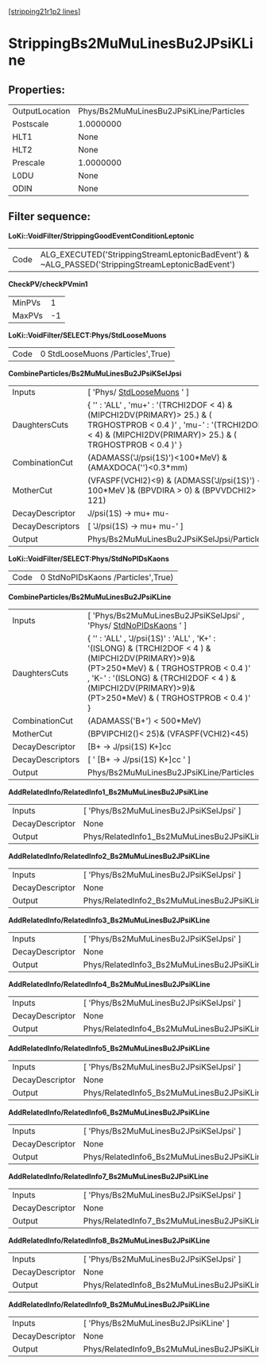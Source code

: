 [[stripping21r1p2 lines]](./stripping21r1p2-leptonic)

# StrippingBs2MuMuLinesBu2JPsiKLine

## Properties:

|                |                                         |
|----------------|-----------------------------------------|
| OutputLocation | Phys/Bs2MuMuLinesBu2JPsiKLine/Particles |
| Postscale      | 1.0000000                               |
| HLT1           | None                                    |
| HLT2           | None                                    |
| Prescale       | 1.0000000                               |
| L0DU           | None                                    |
| ODIN           | None                                    |

## Filter sequence:

**LoKi::VoidFilter/StrippingGoodEventConditionLeptonic**

|      |                                                                                                   |
|------|---------------------------------------------------------------------------------------------------|
| Code | ALG_EXECUTED('StrippingStreamLeptonicBadEvent') & \~ALG_PASSED('StrippingStreamLeptonicBadEvent') |

**CheckPV/checkPVmin1**

|        |     |
|--------|-----|
| MinPVs | 1   |
| MaxPVs | -1  |

**LoKi::VoidFilter/SELECT:Phys/StdLooseMuons**

|      |                                   |
|------|-----------------------------------|
| Code | 0 StdLooseMuons /Particles',True) |

**CombineParticles/Bs2MuMuLinesBu2JPsiKSelJpsi**

|                  |                                                                                                                                                                                      |
|------------------|--------------------------------------------------------------------------------------------------------------------------------------------------------------------------------------|
| Inputs           | [ 'Phys/ [StdLooseMuons](./stripping21r1p2-stdloosemuons) ' ]                                                                                                                      |
| DaughtersCuts    | { '' : 'ALL' , 'mu+' : '(TRCHI2DOF \< 4) & (MIPCHI2DV(PRIMARY)\> 25.) & ( TRGHOSTPROB \< 0.4 )' , 'mu-' : '(TRCHI2DOF \< 4) & (MIPCHI2DV(PRIMARY)\> 25.) & ( TRGHOSTPROB \< 0.4 )' } |
| CombinationCut   | (ADAMASS('J/psi(1S)')\<100\*MeV) & (AMAXDOCA('')\<0.3\*mm)                                                                                                                           |
| MotherCut        | (VFASPF(VCHI2)\<9) & (ADMASS('J/psi(1S)') \< 100\*MeV )& (BPVDIRA \> 0) & (BPVVDCHI2\> 121)                                                                                          |
| DecayDescriptor  | J/psi(1S) -\> mu+ mu-                                                                                                                                                                |
| DecayDescriptors | [ 'J/psi(1S) -\> mu+ mu-' ]                                                                                                                                                        |
| Output           | Phys/Bs2MuMuLinesBu2JPsiKSelJpsi/Particles                                                                                                                                           |

**LoKi::VoidFilter/SELECT:Phys/StdNoPIDsKaons**

|      |                                    |
|------|------------------------------------|
| Code | 0 StdNoPIDsKaons /Particles',True) |

**CombineParticles/Bs2MuMuLinesBu2JPsiKLine**

|                  |                                                                                                                                                                                                                                                          |
|------------------|----------------------------------------------------------------------------------------------------------------------------------------------------------------------------------------------------------------------------------------------------------|
| Inputs           | [ 'Phys/Bs2MuMuLinesBu2JPsiKSelJpsi' , 'Phys/ [StdNoPIDsKaons](./stripping21r1p2-stdnopidskaons) ' ]                                                                                                                                                   |
| DaughtersCuts    | { '' : 'ALL' , 'J/psi(1S)' : 'ALL' , 'K+' : '(ISLONG) & (TRCHI2DOF \< 4 ) &(MIPCHI2DV(PRIMARY)\>9)& (PT\>250\*MeV) & ( TRGHOSTPROB \< 0.4 )' , 'K-' : '(ISLONG) & (TRCHI2DOF \< 4 ) &(MIPCHI2DV(PRIMARY)\>9)& (PT\>250\*MeV) & ( TRGHOSTPROB \< 0.4 )' } |
| CombinationCut   | (ADAMASS('B+') \< 500\*MeV)                                                                                                                                                                                                                              |
| MotherCut        | (BPVIPCHI2()\< 25)& (VFASPF(VCHI2)\<45)                                                                                                                                                                                                                  |
| DecayDescriptor  | [B+ -\> J/psi(1S) K+]cc                                                                                                                                                                                                                                |
| DecayDescriptors | [ ' [B+ -\> J/psi(1S) K+]cc ' ]                                                                                                                                                                                                                      |
| Output           | Phys/Bs2MuMuLinesBu2JPsiKLine/Particles                                                                                                                                                                                                                  |

**AddRelatedInfo/RelatedInfo1_Bs2MuMuLinesBu2JPsiKLine**

|                 |                                                      |
|-----------------|------------------------------------------------------|
| Inputs          | [ 'Phys/Bs2MuMuLinesBu2JPsiKSelJpsi' ]             |
| DecayDescriptor | None                                                 |
| Output          | Phys/RelatedInfo1_Bs2MuMuLinesBu2JPsiKLine/Particles |

**AddRelatedInfo/RelatedInfo2_Bs2MuMuLinesBu2JPsiKLine**

|                 |                                                      |
|-----------------|------------------------------------------------------|
| Inputs          | [ 'Phys/Bs2MuMuLinesBu2JPsiKSelJpsi' ]             |
| DecayDescriptor | None                                                 |
| Output          | Phys/RelatedInfo2_Bs2MuMuLinesBu2JPsiKLine/Particles |

**AddRelatedInfo/RelatedInfo3_Bs2MuMuLinesBu2JPsiKLine**

|                 |                                                      |
|-----------------|------------------------------------------------------|
| Inputs          | [ 'Phys/Bs2MuMuLinesBu2JPsiKSelJpsi' ]             |
| DecayDescriptor | None                                                 |
| Output          | Phys/RelatedInfo3_Bs2MuMuLinesBu2JPsiKLine/Particles |

**AddRelatedInfo/RelatedInfo4_Bs2MuMuLinesBu2JPsiKLine**

|                 |                                                      |
|-----------------|------------------------------------------------------|
| Inputs          | [ 'Phys/Bs2MuMuLinesBu2JPsiKSelJpsi' ]             |
| DecayDescriptor | None                                                 |
| Output          | Phys/RelatedInfo4_Bs2MuMuLinesBu2JPsiKLine/Particles |

**AddRelatedInfo/RelatedInfo5_Bs2MuMuLinesBu2JPsiKLine**

|                 |                                                      |
|-----------------|------------------------------------------------------|
| Inputs          | [ 'Phys/Bs2MuMuLinesBu2JPsiKSelJpsi' ]             |
| DecayDescriptor | None                                                 |
| Output          | Phys/RelatedInfo5_Bs2MuMuLinesBu2JPsiKLine/Particles |

**AddRelatedInfo/RelatedInfo6_Bs2MuMuLinesBu2JPsiKLine**

|                 |                                                      |
|-----------------|------------------------------------------------------|
| Inputs          | [ 'Phys/Bs2MuMuLinesBu2JPsiKSelJpsi' ]             |
| DecayDescriptor | None                                                 |
| Output          | Phys/RelatedInfo6_Bs2MuMuLinesBu2JPsiKLine/Particles |

**AddRelatedInfo/RelatedInfo7_Bs2MuMuLinesBu2JPsiKLine**

|                 |                                                      |
|-----------------|------------------------------------------------------|
| Inputs          | [ 'Phys/Bs2MuMuLinesBu2JPsiKSelJpsi' ]             |
| DecayDescriptor | None                                                 |
| Output          | Phys/RelatedInfo7_Bs2MuMuLinesBu2JPsiKLine/Particles |

**AddRelatedInfo/RelatedInfo8_Bs2MuMuLinesBu2JPsiKLine**

|                 |                                                      |
|-----------------|------------------------------------------------------|
| Inputs          | [ 'Phys/Bs2MuMuLinesBu2JPsiKSelJpsi' ]             |
| DecayDescriptor | None                                                 |
| Output          | Phys/RelatedInfo8_Bs2MuMuLinesBu2JPsiKLine/Particles |

**AddRelatedInfo/RelatedInfo9_Bs2MuMuLinesBu2JPsiKLine**

|                 |                                                      |
|-----------------|------------------------------------------------------|
| Inputs          | [ 'Phys/Bs2MuMuLinesBu2JPsiKLine' ]                |
| DecayDescriptor | None                                                 |
| Output          | Phys/RelatedInfo9_Bs2MuMuLinesBu2JPsiKLine/Particles |
